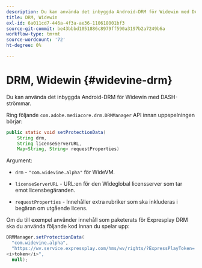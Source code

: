 ```yaml
---
description: Du kan använda det inbyggda Android-DRM för Widewin med DASH-strömmar.
title: DRM, Widewin
exl-id: 6a011cd7-446a-4f3a-ae36-110618001bf3
source-git-commit: be43bbbd1051886c8979ff590a3197b2a7249b6a
workflow-type: tm+mt
source-wordcount: '72'
ht-degree: 0%

---
```


# DRM, Widewin {#widevine-drm}

Du kan använda det inbyggda Android-DRM för Widewin med DASH-strömmar.

Ring följande `com.adobe.mediacore.drm.DRMManager` API innan uppspelningen börjar:

```java
public static void setProtectionData( 
    String drm,  
    String licenseServerURL,   
    Map<String, String> requestProperties)
```

Argument:

* `drm` - `"com.widevine.alpha"` för WideVM.

* `licenseServerURL` - URL:en för den Wideglobal licensserver som tar emot licensbegäranden.
* `requestProperties` - Innehåller extra rubriker som ska inkluderas i begäran om utgående licens.

Om du till exempel använder innehåll som paketerats för Expresplay DRM ska du använda följande kod innan du spelar upp:

```java
DRMManager.setProtectionData( 
  "com.widevine.alpha",  
  "https://wv.service.expressplay.com/hms/wv/rights/?ExpressPlayToken= 
<i>token</i>",  
  null); 
```
